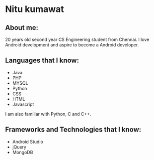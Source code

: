 # Nitu kumawat

## About me:

20 years old second year CS Engineering student from Chennai. I love Android development and aspire to become a Android developer.  


## Languages that I know:

- Java
- PHP
- MYSQL
- Python
- CSS
- HTML
- Javascript

I am also familiar with Python, C and C++.

## Frameworks and Technologies that I know:

- Android Studio
- jQuery
- MongoDB

